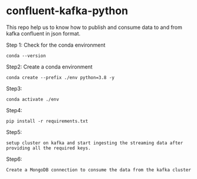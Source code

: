 # confluent-kafka-python


This repo help us to know how to publish and consume data to and from kafka confluent in json format.

Step 1: Check for the conda environment
```
conda --version
```

Step2: Create  a conda environment
```
conda create --prefix ./env python=3.8 -y
```

Step3:
```
conda activate ./env
```
Step4:
```
pip install -r requirements.txt
```

Step5:
```
setup cluster on kafka and start ingesting the streaming data after providing all the required keys.
```

Step6: 
```
Create a MongoDB connection to consume the data from the kafka cluster
```


